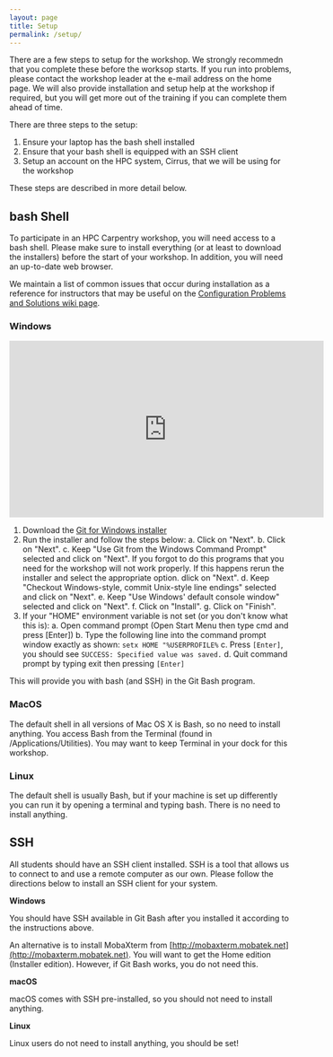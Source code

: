 ```yaml
---
layout: page
title: Setup
permalink: /setup/
---
```


There are a few steps to setup for the workshop. We strongly recommedn that you complete these before the worksop starts. If you run into problems, please contact the workshop leader at the e-mail address on the home page. We will also provide installation and setup help at the workshop if  required, but you will get more out of the training if you can complete them ahead of time.

There are three steps to the setup:

   1. Ensure your laptop has the bash shell installed
   2. Ensure that your bash shell is equipped with an SSH client
   3. Setup an account on the HPC system, Cirrus, that we will be using for the workshop
   
These steps are described in more detail below.

## bash Shell

To participate in an HPC Carpentry workshop, you will need access to a bash shell. Please make sure to install everything (or at least to download the installers) before the start of your workshop. In addition, you will need an up-to-date web browser.

We maintain a list of common issues that occur during installation as a reference for instructors that may be useful on the [Configuration Problems and Solutions wiki page](https://github.com/swcarpentry/workshop-template/wiki/Configuration-Problems-and-Solutions).

### Windows

<iframe width="560" height="315" src="https://www.youtube.com/embed/339AEqk9c-8" frameborder="0" allow="accelerometer; autoplay; encrypted-media; gyroscope; picture-in-picture" allowfullscreen></iframe>

1. Download the [Git for Windows installer](https://git-for-windows.github.io/)
2. Run the installer and follow the steps below:
   a. Click on "Next".
   b. Click on "Next".
   c. Keep "Use Git from the Windows Command Prompt" selected and click on "Next". If you forgot to do this programs that you need for the workshop will not work properly. If this happens rerun the installer and select the appropriate option. dlick on "Next".
   d. Keep "Checkout Windows-style, commit Unix-style line endings" selected and click on "Next".
   e. Keep "Use Windows' default console window" selected and click on "Next".
   f. Click on "Install".
   g. Click on "Finish".
3. If your "HOME" environment variable is not set (or you don't know what this is):
   a. Open command prompt (Open Start Menu then type cmd and press [Enter])
   b. Type the following line into the command prompt window exactly as shown: `setx HOME "%USERPROFILE%`
   c. Press `[Enter]`, you should see `SUCCESS: Specified value was saved.`
   d. Quit command prompt by typing exit then pressing `[Enter]`

This will provide you with bash (and SSH) in the Git Bash program.

### MacOS

The default shell in all versions of Mac OS X is Bash, so no need to install anything. You access Bash from the Terminal (found in /Applications/Utilities). You may want to keep Terminal in your dock for this workshop.

### Linux

The default shell is usually Bash, but if your machine is set up differently you can run it by opening a terminal and typing bash. There is no need to install anything.

## SSH

All students should have an SSH client installed.
SSH is a tool that allows us to connect to and use a remote computer as our own.
Please follow the directions below to install an SSH client for your system.

**Windows**

You should have SSH available in Git Bash after you installed it according to the instructions above.

An alternative is to install MobaXterm from [http://mobaxterm.mobatek.net](http://mobaxterm.mobatek.net). You will want to get the Home edition (Installer edition). However, if Git Bash works, you do not need this.

**macOS**

macOS comes with SSH pre-installed, so you should not need to install anything.

**Linux**

Linux users do not need to install anything, you should be set!


